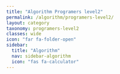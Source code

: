 ```yaml
---
title: "Algorithm Programers level2"
permalink: /algorithm/programers-level2/
layout: category
taxonomy: programers-level2
classes: wide
icon: "far fa-folder-open"
sidebar:
  title: "Algorithm"
  nav: sidebar-algorithm
  icon: "fas fa-calculator"
---
```

